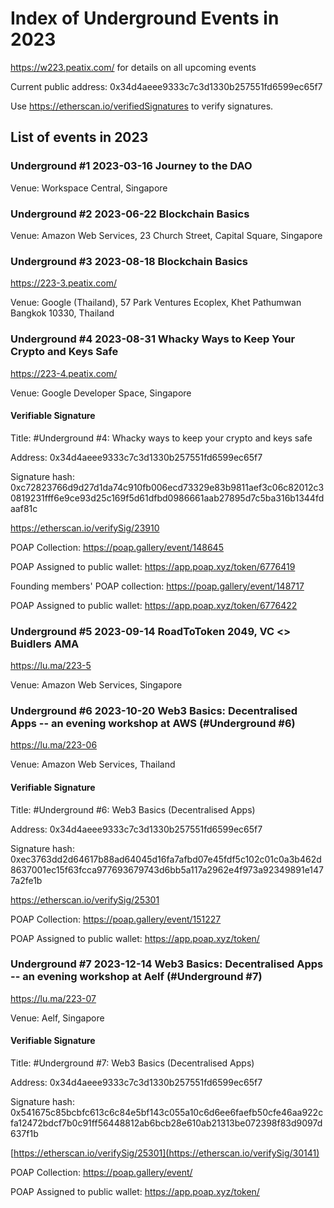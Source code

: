 # Index of Underground Events in 2023
https://w223.peatix.com/ for details on all upcoming events

Current public address: 0x34d4aeee9333c7c3d1330b257551fd6599ec65f7

Use https://etherscan.io/verifiedSignatures to verify signatures.

## List of events in 2023

### Underground #1 2023-03-16  Journey to the DAO
Venue: Workspace Central, Singapore

### Underground #2 2023-06-22  Blockchain Basics
Venue: Amazon Web Services, 23 Church Street, Capital Square, Singapore

### Underground #3 2023-08-18  Blockchain Basics
https://223-3.peatix.com/

Venue: Google (Thailand), 57 Park Ventures Ecoplex, Khet Pathumwan Bangkok 10330, Thailand

### Underground #4 2023-08-31  Whacky Ways to Keep Your Crypto and Keys Safe
https://223-4.peatix.com/

Venue: Google Developer Space, Singapore

#### Verifiable Signature
Title: #Underground #4: Whacky ways to keep your crypto and keys safe

Address: 0x34d4aeee9333c7c3d1330b257551fd6599ec65f7

Signature hash:
0xc72823766d9d27d1da74c910fb006ecd73329e83b9811aef3c06c82012c30819231fff6e9ce93d25c169f5d61dfbd0986661aab27895d7c5ba316b1344fdaaf81c

https://etherscan.io/verifySig/23910


POAP Collection: https://poap.gallery/event/148645

POAP Assigned to public wallet: https://app.poap.xyz/token/6776419

Founding members' POAP collection: https://poap.gallery/event/148717

POAP Assigned to public wallet: https://app.poap.xyz/token/6776422

### Underground #5 2023-09-14  RoadToToken 2049, VC <> Buidlers AMA
https://lu.ma/223-5

Venue: Amazon Web Services, Singapore


### Underground #6 2023-10-20  Web3 Basics: Decentralised Apps -- an evening workshop at AWS (#Underground #6)
https://lu.ma/223-06

Venue: Amazon Web Services, Thailand

#### Verifiable Signature
Title: #Underground #6: Web3 Basics (Decentralised Apps)

Address: 0x34d4aeee9333c7c3d1330b257551fd6599ec65f7

Signature hash: 0xec3763dd2d64617b88ad64045d16fa7afbd07e45fdf5c102c01c0a3b462d8637001ec15f63fcca977693679743d6bb5a117a2962e4f973a92349891e1477a2fe1b

https://etherscan.io/verifySig/25301

POAP Collection: https://poap.gallery/event/151227

POAP Assigned to public wallet: https://app.poap.xyz/token/

### Underground #7 2023-12-14  Web3 Basics: Decentralised Apps -- an evening workshop at Aelf (#Underground #7)
https://lu.ma/223-07

Venue: Aelf, Singapore

#### Verifiable Signature
Title: #Underground #7: Web3 Basics (Decentralised Apps)

Address: 0x34d4aeee9333c7c3d1330b257551fd6599ec65f7

Signature hash: 0x541675c85bcbfc613c6c84e5bf143c055a10c6d6ee6faefb50cfe46aa922cfa12472bdcf7b0c91ff56448812ab6bcb28e610ab21313be072398f83d9097d637f1b

[https://etherscan.io/verifySig/25301](https://etherscan.io/verifySig/30141)

POAP Collection: https://poap.gallery/event/

POAP Assigned to public wallet: https://app.poap.xyz/token/

